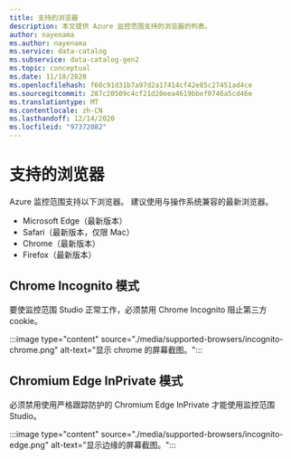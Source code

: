 ```yaml
---
title: 支持的浏览器
description: 本文提供 Azure 监控范围支持的浏览器的列表。
author: nayenama
ms.author: nayenama
ms.service: data-catalog
ms.subservice: data-catalog-gen2
ms.topic: conceptual
ms.date: 11/18/2020
ms.openlocfilehash: f60c91d31b7a97d2a17414cf42e85c27451ad4ce
ms.sourcegitcommit: 287c20509c4cf21d20eea4619bbef0746a5cd46e
ms.translationtype: MT
ms.contentlocale: zh-CN
ms.lasthandoff: 12/14/2020
ms.locfileid: "97372082"
---
```

# <a name="supported-browsers"></a>支持的浏览器 

Azure 监控范围支持以下浏览器。 建议使用与操作系统兼容的最新浏览器。 

* Microsoft Edge（最新版本）
* Safari（最新版本，仅限 Mac）
* Chrome（最新版本）
* Firefox（最新版本）

## <a name="chrome-incognito-mode"></a>Chrome Incognito 模式

 要使监控范围 Studio 正常工作，必须禁用 Chrome Incognito 阻止第三方 cookie。

:::image type="content" source="./media/supported-browsers/incognito-chrome.png" alt-text="显示 chrome 的屏幕截图。":::

## <a name="chromium-edge-inprivate-mode"></a>Chromium Edge InPrivate 模式

必须禁用使用严格跟踪防护的 Chromium Edge InPrivate 才能使用监控范围 Studio。

:::image type="content" source="./media/supported-browsers/incognito-edge.png" alt-text="显示边缘的屏幕截图。":::